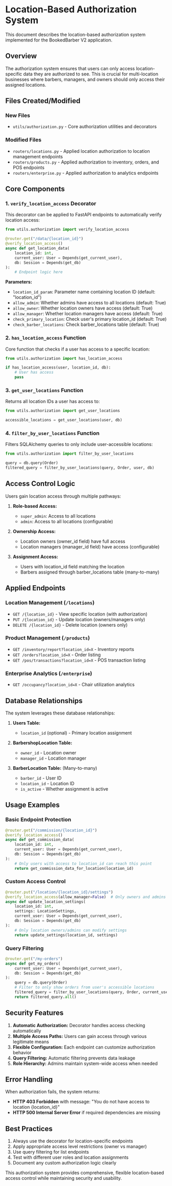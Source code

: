# Location-Based Authorization System

This document describes the location-based authorization system implemented for the BookedBarber V2 application.

## Overview

The authorization system ensures that users can only access location-specific data they are authorized to see. This is crucial for multi-location businesses where barbers, managers, and owners should only access their assigned locations.

## Files Created/Modified

### New Files
- `utils/authorization.py` - Core authorization utilities and decorators

### Modified Files
- `routers/locations.py` - Applied location authorization to location management endpoints
- `routers/products.py` - Applied authorization to inventory, orders, and POS endpoints
- `routers/enterprise.py` - Applied authorization to analytics endpoints

## Core Components

### 1. `verify_location_access` Decorator

This decorator can be applied to FastAPI endpoints to automatically verify location access:

```python
from utils.authorization import verify_location_access

@router.get("/data/{location_id}")
@verify_location_access()
async def get_location_data(
    location_id: int,
    current_user: User = Depends(get_current_user),
    db: Session = Depends(get_db)
):
    # Endpoint logic here
```

**Parameters:**
- `location_id_param`: Parameter name containing location ID (default: "location_id")
- `allow_admin`: Whether admins have access to all locations (default: True)
- `allow_owner`: Whether location owners have access (default: True) 
- `allow_manager`: Whether location managers have access (default: True)
- `check_primary_location`: Check user's primary location_id (default: True)
- `check_barber_locations`: Check barber_locations table (default: True)

### 2. `has_location_access` Function

Core function that checks if a user has access to a specific location:

```python
from utils.authorization import has_location_access

if has_location_access(user, location_id, db):
    # User has access
    pass
```

### 3. `get_user_locations` Function

Returns all location IDs a user has access to:

```python
from utils.authorization import get_user_locations

accessible_locations = get_user_locations(user, db)
```

### 4. `filter_by_user_locations` Function

Filters SQLAlchemy queries to only include user-accessible locations:

```python
from utils.authorization import filter_by_user_locations

query = db.query(Order)
filtered_query = filter_by_user_locations(query, Order, user, db)
```

## Access Control Logic

Users gain location access through multiple pathways:

1. **Role-based Access:**
   - `super_admin`: Access to all locations
   - `admin`: Access to all locations (configurable)

2. **Ownership Access:**
   - Location owners (owner_id field) have full access
   - Location managers (manager_id field) have access (configurable)

3. **Assignment Access:**
   - Users with location_id field matching the location
   - Barbers assigned through barber_locations table (many-to-many)

## Applied Endpoints

### Location Management (`/locations`)
- `GET /{location_id}` - View specific location (with authorization)
- `PUT /{location_id}` - Update location (owners/managers only)
- `DELETE /{location_id}` - Delete location (owners only)

### Product Management (`/products`)
- `GET /inventory/report?location_id=X` - Inventory reports
- `GET /orders?location_id=X` - Order listing
- `GET /pos/transactions?location_id=X` - POS transaction listing

### Enterprise Analytics (`/enterprise`)
- `GET /occupancy?location_id=X` - Chair utilization analytics

## Database Relationships

The system leverages these database relationships:

1. **Users Table:**
   - `location_id` (optional) - Primary location assignment

2. **BarbershopLocation Table:**
   - `owner_id` - Location owner
   - `manager_id` - Location manager

3. **BarberLocation Table:** (Many-to-many)
   - `barber_id` - User ID
   - `location_id` - Location ID
   - `is_active` - Whether assignment is active

## Usage Examples

### Basic Endpoint Protection

```python
@router.get("/commission/{location_id}")
@verify_location_access()
async def get_commission_data(
    location_id: int,
    current_user: User = Depends(get_current_user),
    db: Session = Depends(get_db)
):
    # Only users with access to location_id can reach this point
    return get_commission_data_for_location(location_id)
```

### Custom Access Control

```python
@router.put("/location/{location_id}/settings")
@verify_location_access(allow_manager=False)  # Only owners and admins
async def update_location_settings(
    location_id: int,
    settings: LocationSettings,
    current_user: User = Depends(get_current_user),
    db: Session = Depends(get_db)
):
    # Only location owners/admins can modify settings
    return update_settings(location_id, settings)
```

### Query Filtering

```python
@router.get("/my-orders")
async def get_my_orders(
    current_user: User = Depends(get_current_user),
    db: Session = Depends(get_db)
):
    query = db.query(Order)
    # Filter to only show orders from user's accessible locations
    filtered_query = filter_by_user_locations(query, Order, current_user, db)
    return filtered_query.all()
```

## Security Features

1. **Automatic Authorization:** Decorator handles access checking automatically
2. **Multiple Access Paths:** Users can gain access through various legitimate means
3. **Flexible Configuration:** Each endpoint can customize authorization behavior
4. **Query Filtering:** Automatic filtering prevents data leakage
5. **Role Hierarchy:** Admins maintain system-wide access when needed

## Error Handling

When authorization fails, the system returns:
- **HTTP 403 Forbidden** with message: "You do not have access to location {location_id}"
- **HTTP 500 Internal Server Error** if required dependencies are missing

## Best Practices

1. Always use the decorator for location-specific endpoints
2. Apply appropriate access level restrictions (owner vs manager)
3. Use query filtering for list endpoints
4. Test with different user roles and location assignments
5. Document any custom authorization logic clearly

This authorization system provides comprehensive, flexible location-based access control while maintaining security and usability.